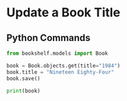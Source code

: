 # Update a Book Title

## Python Commands

```python
from bookshelf.models import Book

book = Book.objects.get(title="1984")
book.title = "Nineteen Eighty-Four"
book.save()

print(book)
